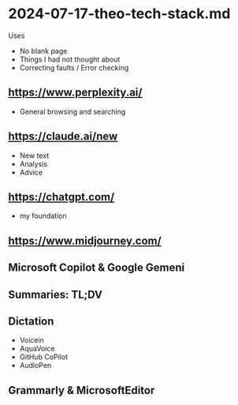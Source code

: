 # 2024-07-17-theo-tech-stack.md

Uses

* No blank page
* Things I had not thought about
* Correcting faults / Error checking

## https://www.perplexity.ai/

* General browsing and searching

## https://claude.ai/new

* New text
* Analysis
* Advice

## https://chatgpt.com/

* my foundation

## https://www.midjourney.com/


## Microsoft Copilot & Google Gemeni


## Summaries: TL;DV

## Dictation

* Voicein
* AquaVoice
* GitHub CoPilot
* AudioPen


## Grammarly & MicrosoftEditor



